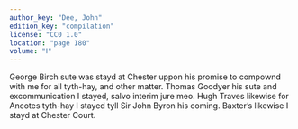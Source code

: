 ```yaml
---
author_key: "Dee, John"
edition_key: "compilation"
license: "CC0 1.0"
location: "page 180"
volume: "Ⅰ"
---
```

George Birch sute was stayd at Chester uppon his promise to compownd with me
for all tyth-hay, and other matter. Thomas Goodyer his sute and excommunication
I stayed, salvo interim jure meo. Hugh Traves likewise for Ancotes tyth-hay I
stayed tyll Sir John Byron his coming. Baxter’s likewise I stayd at Chester
Court.
